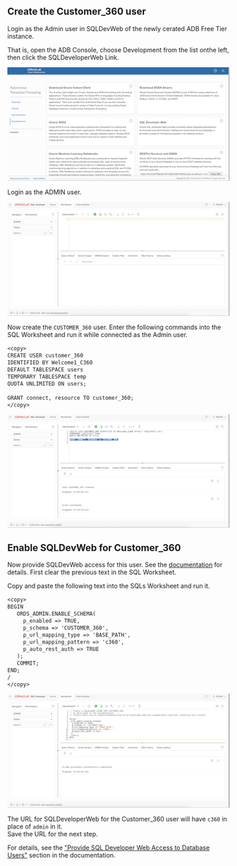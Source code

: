 ## Create the Customer_360 user

Login as the Admin user in SQLDevWeb of the newly cerated ADB Free Tier instance.

That is, open the ADB Console, choose Development from the list onthe left, then click the SQLDeveloperWeb Link.

![ADB Console Development Page](../images/ADB_ConsoleDevTab.png)

Login as the ADMIN user. 

![Login as Admin](../images/ADB_SQLDevWebHome.png)

Now create the `CUSTOMER_360` user. Enter the following commands into the SQL Worksheet and run it while connected as the Admin user.

```
<copy>
CREATE USER customer_360 
IDENTIFIED BY Welcome1_C360 
DEFAULT TABLESPACE users 
TEMPORARY TABLESPACE temp 
QUOTA UNLIMITED ON users;  

GRANT connect, resource TO customer_360;
</copy>
```

![Create User Customer_360](../images/ADB_SDW_CreateUser_C360.png) 


## Enable SQLDevWeb for Customer_360

Now provide SQLDevWeb access for this user. See the [documentation](https://docs.oracle.com/en/cloud/paas/autonomous-data-warehouse-cloud/user/sql-developer-web.html#GUID-4B404CE3-C832-4089-B37A-ADE1036C7EEA)
for details.
First clear the previous text in the SQL Worksheet. 

Copy and paste the following text into the SQLs Worksheet and run it. 
```
<copy>
BEGIN
   ORDS_ADMIN.ENABLE_SCHEMA(
     p_enabled => TRUE,
     p_schema => 'CUSTOMER_360',
     p_url_mapping_type => 'BASE_PATH',
     p_url_mapping_pattern => 'c360',
     p_auto_rest_auth => TRUE
   );
   COMMIT;
END;
/
</copy>
```

![Enable SQLDevWeb for Customer_360](../images/ADB_SDW_EnableLoginFor_C360.png)

The URL for SQLDeveloperWeb for the Customer_360 user will have `c360` in place of `admin` in it.   
Save the URL for the next step.  

For details, see the ["Provide SQL Developer Web Access to Database Users"](https://docs.oracle.com/en/cloud/paas/autonomous-data-warehouse-cloud/user/sql-developer-web.html#GUID-4B404CE3-C832-4089-B37A-ADE1036C7EEA) section in the documentation. 